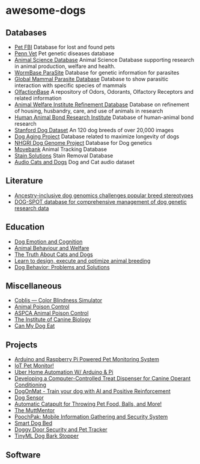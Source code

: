 # awesome-dogs
## Databases
* [Pet FBI](https://petfbi.org) Database for lost and found pets
* [Penn Vet](https://www.vet.upenn.edu/research/academic-departments/clinical-sciences-advanced-medicine/research-labs-centers/penngen/tests-worldwide) Pet genetic diseases database
* [Animal Science Database](https://www.cabi.org/animalscience/) Animal Science Database supporting research in animal production, welfare and health.
* [WormBase ParaSite](https://parasite.wormbase.org/index.html) Database for genetic information for parasites
* [Global Mammal Parasite Database](https://parasites.nunn-lab.org/data/) Database to show parasitic interaction with specific species of mammals
* [OlfactionBase](https://olfab.iiita.ac.in/olfactionbase/) A repository of Odors, Odorants, Olfactory Receptors and related information
* [Animal Welfare Institute Refinement Database](https://awionline.org/content/refinement-database) Database on refinement of housing, husbandry, care, and use of animals in research
* [Human Animal Bond Research Institute](https://habricentral.org) Database of human-animal bond research
* [Stanford Dog Dataset](http://vision.stanford.edu/aditya86/ImageNetDogs/) An 120 dog breeds of over 20,000 images
* [Dog Aging Project](https://dogagingproject.org/open_data_access/) Database related to maximize longevity of dogs
* [NHGRI Dog Genome Project](https://research.nhgri.nih.gov/dog_genome/) Database for Dog genetics
* [Movebank](https://www.movebank.org/cms/movebank-main) Animal Tracking Database
* [Stain Solutions](https://web.extension.illinois.edu/stain/) Stain Removal Database
* [Audio Cats and Dogs](https://www.kaggle.com/datasets/mmoreaux/audio-cats-and-dogs) Dog and Cat audio dataset
## Literature
* [Ancestry-inclusive dog genomics challenges popular breed stereotypes](https://www.science.org/doi/10.1126/science.abk0639)
* [DOG-SPOT database for comprehensive management of dog genetic research data](https://scfbm.biomedcentral.com/articles/10.1186/1751-0473-5-10)
## Education
* [Dog Emotion and Cognition](https://www.coursera.org/learn/dog-emotion-and-cognition)
* [Animal Behaviour and Welfare](https://www.coursera.org/learn/animal-welfare)
* [The Truth About Cats and Dogs](https://www.coursera.org/learn/cats-and-dogs)
* [Learn to design, execute and optimize animal breeding](https://www.edx.org/professional-certificate/wageningenx-animal-breeding-and-genetics)
* [Dog Behavior: Problems and Solutions](https://www.edx.org/course/dog-behavior-problems-and-solutions)
## Miscellaneous
* [Coblis — Color Blindness Simulator](https://www.color-blindness.com/coblis-color-blindness-simulator/)
* [Animal Poison Control](https://www.petpoisonhelpline.com)
* [ASPCA Animal Poison Control](https://www.aspca.org/pet-care/animal-poison-control)
* [The Institute of Canine Biology](https://www.instituteofcaninebiology.org)
* [Can My Dog Eat](https://canmydogeat.netlify.app)
## Projects
* [Arduino and Raspberry Pi Powered Pet Monitoring System](https://www.instructables.com/Arduino-and-Raspberry-Pi-Powered-Pet-Monitoring-Sy/)
* [IoT Pet Monitor!](https://www.instructables.com/Bark-Back-Monitor-Interact-With-Pets/)
* [Uber Home Automation W/ Arduino & Pi](https://www.instructables.com/Uber-Home-Automation-w-Arduino-Pi/)
* [Developing a Computer-Controlled Treat Dispenser for Canine Operant Conditioning](https://openhardware.metajnl.com/articles/10.5334/joh.27)
* [DogOnMat - Train your dog with AI and Positive Reinforcement](https://www.hackster.io/joerg4/dogonmat-train-your-dog-with-ai-and-positive-reinforcement-c94be6)
* [Dog Sensor](https://www.hackster.io/iot-project-group-60/dog-sensor-7c4298)
* [Automatic Catapult for Throwing Pet Food, Balls, and More!](https://www.hackster.io/nathan-king/automatic-catapult-for-throwing-pet-food-balls-and-more-adbe28)
* [The MuttMentor](https://www.hackster.io/whatsupdog/the-muttmentor-9d9753)
* [PoochPak: Mobile Information Gathering and Security System](https://www.hackster.io/man-sbestfriend-sbesthack/poochpak-mobile-information-gathering-and-security-system-a79c58)
* [Smart Dog Bed](https://www.hackster.io/xrigau/smart-dog-bed-1c9737)
* [Doggy Door Security and Pet Tracker](https://www.hackster.io/30622/doggy-door-security-and-pet-tracker-f67bdc)
* [TinyML Dog Bark Stopper](https://www.hackster.io/NathanielF/tinyml-dog-bark-stopper-77e436)
## Software

